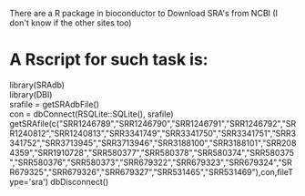 There are a R package in bioconductor to Download SRA's from NCBI (I don't know if the other sites too)

# A Rscript for such task is:  




library(SRAdb)  
library(DBI)  
srafile = getSRAdbFile()  
con = dbConnect(RSQLite::SQLite(), srafile) 
getSRAfile(c("SRR1246789","SRR1246790","SRR1246791","SRR1246792","SRR1240812","SRR1240813","SRR3341749","SRR3341750","SRR3341751","SRR3341752","SRR3713945","SRR3713946","SRR3188100","SRR3188101","SRR2084359","SRR1910728","SRR580377","SRR580378","SRR580374","SRR580375","SRR580376","SRR580373","SRR679322","SRR679323","SRR679324","SRR679325","SRR679326","SRR679327","SRR531465","SRR531469"),con,fileType='sra')
dbDisconnect() 



